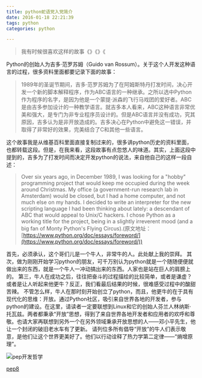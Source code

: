```yaml
---
title: python蛇语党入党简介
date: 2016-01-18 22:21:39
tags: python
categories: python

---
```


>我有时候很喜欢这样的故事《》《》《

Python的创始人为吉多·范罗苏姆（Guido van Rossum）。关于这个人开发这种语言的过程，很多资料里面都要记录下面的故事：
>1989年的圣诞节期间，吉多·范罗苏姆为了在阿姆斯特丹打发时间，决心开发一个新的脚本解释程序，作为ABC语言的一种继承。之所以选中Python作为程序的名字，是因为他是一个蒙提·派森的飞行马戏团的爱好者。ABC是由吉多参加设计的一种教学语言。就吉多本人看来，ABC这种语言非常优美和强大，是专门为非专业程序员设计的。但是ABC语言并没有成功，究其原因，吉多认为是非开放造成的。吉多决心在Python中避免这一错误，并取得了非常好的效果，完美结合了C和其他一些语言。

这个故事我是从维基百科里面直接复制过来的，很多讲python历史的资料里面，也都转载这段。但是，在我来看，这段故事有点忽悠人的味道。其实，上面这段中提到的，吉多为了打发时间而决定开发python的说法，来自他自己的这样一段自述：
>Over six years ago, in December 1989, I was looking for a "hobby" programming project that would keep me occupied during the week around Christmas. My office (a government-run research lab in Amsterdam) would be closed, but I had a home computer, and not much else on my hands. I decided to write an interpreter for the new scripting language I had been thinking about lately: a descendant of ABC that would appeal to Unix/C hackers. I chose Python as a working title for the project, being in a slightly irreverent mood (and a big fan of Monty Python's Flying Circus).(原文地址：[https://www.python.org/doc/essays/foreword/](https://www.python.org/doc/essays/foreword/))

首先，必须承认，这个哥们儿是一个牛人，非常牛的人。此处献上我的崇拜。
其次，做为刚刚开始学习python的朋友，可千万别认为python就是一个随随便便就做出来的东西，就是一个牛人一冲动搞出来的东西。人家也是站在巨人的肩膀上的。
第三，牛人在成功之后，往往把奋斗的过程描绘的比较简单，或者是谦虚？或者是让人听起来他更牛？反正，我们看最后结果的时候，很难感受过程中的酸甜苦辣。
不管怎么样，牛人在那时刻开始创立了python，而且，他更牛的在于具有现代化的思维：开放。通过Python社区，吸引来自世界各地的开发者，参与python的建设。在这里，请读者一定要联想到Linux和它的创始人芬兰人林纳斯·托瓦兹。两者都秉承“开放”思想，得到了来自世界各地开发者和应用者的欢呼和尊敬。也请大家再联想到另外一个在另外领域秉承开放思想的人——邓小平先生，他让一个封闭的破旧老水车有了更新。
请列位多所有倡导“开放”的牛人们表示敬意，是他们让这个世界更美好了。他们以行动诠释了热力学第二定律——“熵增原理”。




![pep开发哲学](http://upload-images.jianshu.io/upload_images/1889471-d5060492265d0e15.png?imageMogr2/auto-orient/strip%7CimageView2/2/w/1240)


[pep8](http://pep8.org/)
